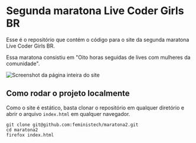# Segunda maratona Live Coder Girls BR
Esse é o repositório que contém o código para o site da segunda maratona Live Coder Girls BR.

Essa maratona consistiu em "Oito horas seguidas de lives com mulheres da comunidade".

![Screenshot da página inteira do site](https://user-images.githubusercontent.com/2437447/170879025-21f5de26-c9f2-4009-89de-e4b2318fda49.png)

## Como rodar o projeto localmente
Como o site é estático, basta clonar o repositório em qualquer diretório e abrir o arquivo `index.html` em qualquer navegador.
```
git clone git@github.com:feministech/maratona2.git
cd maratona2
firefox index.html
```
